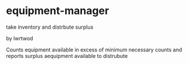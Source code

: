 # equipment-manager
take inventory and distrbute surplus

by lwrtwod

Counts equipment available in excess of minimum necessary counts and reports surplus aequipment available to distrubute
